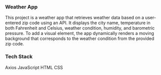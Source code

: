 ### Weather App

This project is a weather app that retrieves weather data based on a user-entered zip code using an API. It displays the city name, temperature in both Fahrenheit and Celsius, weather condition, humidity, and barometric pressure. To add a visual element, the app dynamically renders a moving background that corresponds to the weather condition from the provided zip code.

### Tech Stack

Axios 
JavaScript
HTML 
CSS
